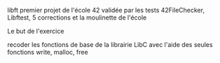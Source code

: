 libft premier projet de l'école 42 validée par les tests 42FileChecker, Libftest, 5 corrections et la moulinette de l'école

Le but de l'exercice

recoder les fonctions de base de la librairie LibC avec l'aide des seules fonctions write, malloc, free
